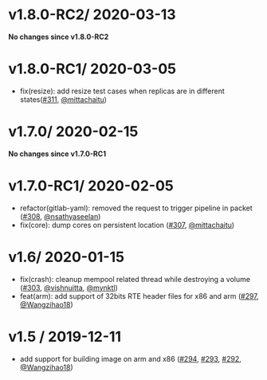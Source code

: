 v1.8.0-RC2/ 2020-03-13
=======================

**No changes since v1.8.0-RC2**

v1.8.0-RC1/ 2020-03-05
=======================

* fix(resize): add resize test cases when replicas are in different states([#311](https://github.com/openebs/istgt/pull/311),
  [@mittachaitu](https://github.com/mittachaitu))

v1.7.0/ 2020-02-15
=======================

**No changes since v1.7.0-RC1**

v1.7.0-RC1/ 2020-02-05
========================

* refactor(gitlab-yaml): removed the request to trigger pipeline in packet ([#308](https://github.com/openebs/istgt/pull/307),
  [@nsathyaseelan](https://github.com/nsathyaseelan))
* fix(core): dump cores on persistent location ([#307](https://github.com/openebs/istgt/pull/307),
  [@mittachaitu](https://github.com/mittachaitu))

v1.6/ 2020-01-15
========================

* fix(crash): cleanup mempool related thread while destroying a volume ([#303](https://github.com/openebs/istgt/pull/303),
  [@vishnuitta](https://github.com/vishnuitta), [@mynktl](https://github.com/mynktl))
* feat(arm): add support of 32bits RTE header files for x86 and arm ([#297](https://github.com/openebs/istgt/pull/297),
  [@Wangzihao18](https://github.com/Wangzihao18))

v1.5 / 2019-12-11
========================

* add support for building image on arm and x86 ([#294](https://github.com/openebs/istgt/pull/294),
  [#293](https://github.com/openebs/istgt/pull/293), [#292](https://github.com/openebs/istgt/pull/292),
  [@Wangzihao18](https://github.com/Wangzihao18))
